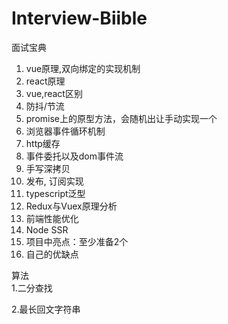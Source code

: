 # Interview-Biible
面试宝典  



  1. vue原理,双向绑定的实现机制
  2. react原理
  3. vue,react区别
  4. 防抖/节流
  5. promise上的原型方法，会随机出让手动实现一个
  6. 浏览器事件循环机制
  7. http缓存
  8. 事件委托以及dom事件流
  9. 手写深拷贝
  10. 发布, 订阅实现
  11. typescript泛型
  12. Redux与Vuex原理分析
  13. 前端性能优化
  14. Node SSR
  15. 项目中亮点：至少准备2个
  16. 自己的优缺点
 

算法  
  1.二分查找  
  
  2.最长回文字符串  
